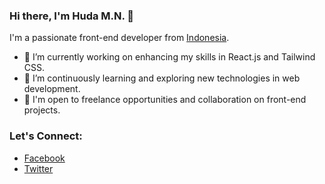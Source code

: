 ### Hi there, I'm Huda M.N. 👋

I'm a passionate front-end developer from [Indonesia](https://en.wikipedia.org/wiki/Indonesia).

- 🔭 I’m currently working on enhancing my skills in React.js and Tailwind CSS.
- 🌱 I’m continuously learning and exploring new technologies in web development.
- 💼 I'm open to freelance opportunities and collaboration on front-end projects.

### Let's Connect:
- [Facebook](https://web.facebook.com/hudamnhd/)
- [Twitter](https://twitter.com/hudamnhd)
